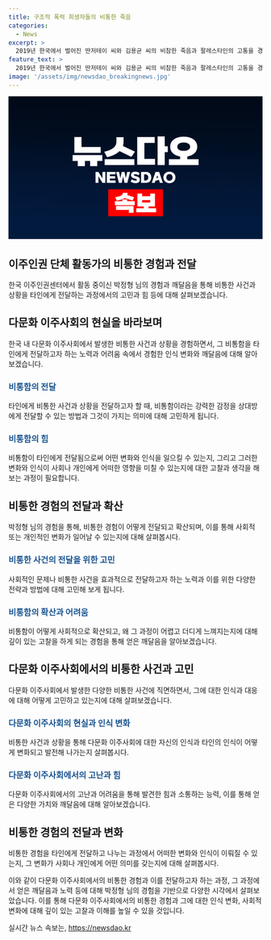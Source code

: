 ```yaml
---
title: 구조적 폭력 희생자들의 비통한 죽음
categories:
  - News
excerpt: >
  2019년 한국에서 벌어진 딴저테이 씨와 김용균 씨의 비참한 죽음과 팔레스타인의 고통을 경험한 활동가는 비통한 현실에 관심과 이해를 가져왔다. 또한, 폐허에서 희망을 찾는 팔레스타인 여성들의 이야기를 전시하면서 전쟁의 현실과 폭력에 대해 고민한다. 그러나, 폭력에 동원되는 힘과 상황을 깊이 이해하기 어렵다는 점에서 비통함은 왜 확산되지 않고, 무엇을 할 수 있는지 모색한다.
feature_text: >
  2019년 한국에서 벌어진 딴저테이 씨와 김용균 씨의 비참한 죽음과 팔레스타인의 고통을 경험한 활동가는 비통한 현실에 관심과 이해를 가져왔다. 또한, 폐허에서 희망을 찾는 팔레스타인 여성들의 이야기를 전시하면서 전쟁의 현실과 폭력에 대해 고민한다. 그러나, 폭력에 동원되는 힘과 상황을 깊이 이해하기 어렵다는 점에서 비통함은 왜 확산되지 않고, 무엇을 할 수 있는지 모색한다.
image: '/assets/img/newsdao_breakingnews.jpg'
---
```


<p><img src="/assets/img/newsdao_breakingnews.jpg" alt="bookingtag 속보" /></p>

<h2 data-ke-size="size26">이주인권 단체 활동가의 비통한 경험과 전달</h2>

<p data-ke-size="size16">한국 이주인권센터에서 활동 중이신 박정형 님의 경험과 깨달음을 통해 비통한 사건과 상황을 타인에게 전달하는 과정에서의 고민과 힘 등에 대해 살펴보겠습니다.</p>

<h2>다문화 이주사회의 현실을 바라보며</h2>

<p data-ke-size="size16">한국 내 다문화 이주사회에서 발생한 비통한 사건과 상황을 경험하면서, 그 비통함을 타인에게 전달하고자 하는 노력과 어려움 속에서 경험한 인식 변화와 깨달음에 대해 알아보겠습니다.</p>

<h3><b><span style="color: #1a5490;">비통함의 전달</span></b></h3>

<p data-ke-size="size16">타인에게 비통한 사건과 상황을 전달하고자 할 때, 비통함이라는 강력한 감정을 상대방에게 전달할 수 있는 방법과 그것이 가지는 의미에 대해 고민하게 됩니다.</p>

<h3><b><span style="color: #1a5490;">비통함의 힘</span></b></h3>

<p data-ke-size="size16">비통함이 타인에게 전달됨으로써 어떤 변화와 인식을 일으킬 수 있는지, 그리고 그러한 변화와 인식이 사회나 개인에게 어떠한 영향을 미칠 수 있는지에 대한 고찰과 생각을 해보는 과정이 필요합니다.</p>

<h2>비통한 경험의 전달과 확산</h2>

<p data-ke-size="size16">박정형 님의 경험을 통해, 비통한 경험이 어떻게 전달되고 확산되며, 이를 통해 사회적 또는 개인적인 변화가 일어날 수 있는지에 대해 살펴봅시다.</p>

<h3><b><span style="color: #1a5490;">비통한 사건의 전달을 위한 고민</span></b></h3>

<p data-ke-size="size16">사회적인 문제나 비통한 사건을 효과적으로 전달하고자 하는 노력과 이를 위한 다양한 전략과 방법에 대해 고민해 보게 됩니다.</p>

<h3><b><span style="color: #1a5490;">비통함의 확산과 어려움</span></b></h3>

<p data-ke-size="size16">비통함이 어떻게 사회적으로 확산되고, 왜 그 과정이 어렵고 더디게 느껴지는지에 대해 깊이 있는 고찰을 하게 되는 경험을 통해 얻은 깨달음을 알아보겠습니다.</p>

<h2>다문화 이주사회에서의 비통한 사건과 고민</h2>

<p data-ke-size="size16">다문화 이주사회에서 발생한 다양한 비통한 사건에 직면하면서, 그에 대한 인식과 대응에 대해 어떻게 고민하고 있는지에 대해 살펴보겠습니다.</p>

<h3><b><span style="color: #1a5490;">다문화 이주사회의 현실과 인식 변화</span></b></h3>

<p data-ke-size="size16">비통한 사건과 상황을 통해 다문화 이주사회에 대한 자신의 인식과 타인의 인식이 어떻게 변화되고 발전해 나가는지 살펴봅시다.</p>

<h3><b><span style="color: #1a5490;">다문화 이주사회에서의 고난과 힘</span></b></h3>

<p data-ke-size="size16">다문화 이주사회에서의 고난과 어려움을 통해 발견한 힘과 소통하는 능력, 이를 통해 얻은 다양한 가치와 깨달음에 대해 알아보겠습니다.</p>

<h2>비통한 경험의 전달과 변화</h2>

<p data-ke-size="size16">비통한 경험을 타인에게 전달하고 나누는 과정에서 어떠한 변화와 인식이 이뤄질 수 있는지, 그 변화가 사회나 개인에게 어떤 의미를 갖는지에 대해 살펴봅시다.</p>

<p>이와 같이 다문화 이주사회에서의 비통한 경험과 이를 전달하고자 하는 과정, 그 과정에서 얻은 깨달음과 노력 등에 대해 박정형 님의 경험을 기반으로 다양한 시각에서 살펴보았습니다. 이를 통해 다문화 이주사회에서의 비통한 경험과 그에 대한 인식 변화, 사회적 변화에 대해 깊이 있는 고찰과 이해를 높일 수 있을 것입니다.</p>
실시간 뉴스 속보는, <a href="https://newsdao.kr" rel="dofollow">https://newsdao.kr</a>


